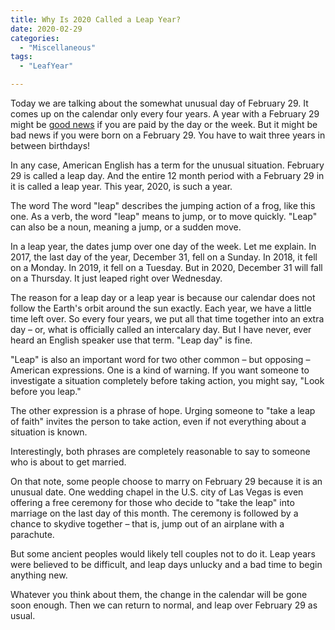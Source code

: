 ```yaml
---
title: Why Is 2020 Called a Leap Year?
date: 2020-02-29
categories:
  - "Miscellaneous"
tags:
  - "LeafYear"

---
```


Today we are talking about the somewhat unusual day of February 29. It comes up on the calendar only every four years. A year with a February 29 might be [good news](https://www.paleyrothman.com/print/legal-blog/the-payroll-leap-year-what-it-is-and-what-to-do-about-it) if you are paid by the day or the week. But it might be bad news if you were born on a February 29. You have to wait three years in between birthdays!

In any case, American English has a term for the unusual situation. February 29 is called a leap day. And the entire 12 month period with a February 29 in it is called a leap year. This year, 2020, is such a year.

The word 
The word "leap" describes the jumping action of a frog, like this one.
As a verb, the word "leap" means to jump, or to move quickly. "Leap" can also be a noun, meaning a jump, or a sudden move.

In a leap year, the dates jump over one day of the week. Let me explain. In 2017, the last day of the year, December 31, fell on a Sunday. In 2018, it fell on a Monday. In 2019, it fell on a Tuesday. But in 2020, December 31 will fall on a Thursday. It just leaped right over Wednesday.

The reason for a leap day or a leap year is because our calendar does not follow the Earth's orbit around the sun exactly. Each year, we have a little time left over. So every four years, we put all that time together into an extra day – or, what is officially called an intercalary day. But I have never, ever heard an English speaker use that term. "Leap day" is fine.

"Leap" is also an important word for two other common – but opposing – American expressions. One is a kind of warning. If you want someone to investigate a situation completely before taking action, you might say, "Look before you leap."

The other expression is a phrase of hope. Urging someone to "take a leap of faith" invites the person to take action, even if not everything about a situation is known.

Interestingly, both phrases are completely reasonable to say to someone who is about to get married.

On that note, some people choose to marry on February 29 because it is an unusual date. One wedding chapel in the U.S. city of Las Vegas is even offering a free ceremony for those who decide to "take the leap" into marriage on the last day of this month. The ceremony is followed by a chance to skydive together – that is, jump out of an airplane with a parachute.

But some ancient peoples would likely tell couples not to do it. Leap years were believed to be difficult, and leap days unlucky and a bad time to begin anything new.

Whatever you think about them, the change in the calendar will be gone soon enough. Then we can return to normal, and leap over February 29 as usual.
